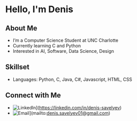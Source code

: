 # Hello, I'm Denis

##  About Me
-  I’m a Computer Science Student at UNC Charlotte
-  Currently learning C and Python
-  Interested in AI, Software, Data Science, Design

## Skillset
- Languages: Python, C, Java, C#, Javascript, HTML, CSS

## Connect with Me
- ![LinkedIn](https://img.shields.io/badge/LinkedIn-0A66C2?style=flat&logo=linkedin&logoColor=white)](https://linkedin.com/in/denis-savelyev)    
- ![Email](https://img.shields.io/badge/Email-D14836?style=flat&logo=gmail&logoColor=white)](mailto:denis.savelyev01@gmail.com)  
